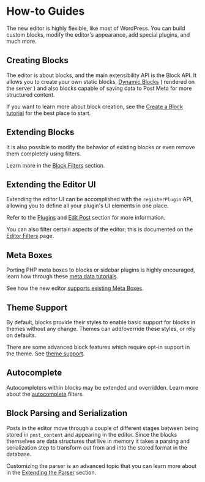 # How-to Guides

The new editor is highly flexible, like most of WordPress. You can build custom blocks, modify the editor's appearance, add special plugins, and much more.

## Creating Blocks

The editor is about blocks, and the main extensibility API is the Block API. It allows you to create your own static blocks, [Dynamic Blocks](/docs/how-to-guides/block-tutorial/creating-dynamic-blocks.md) ( rendered on the server ) and also blocks capable of saving data to Post Meta for more structured content.

If you want to learn more about block creation, see the [Create a Block tutorial](/docs/getting-started/tutorials/create-block/README.md) for the best place to start.

## Extending Blocks

It is also possible to modify the behavior of existing blocks or even remove them completely using filters.

Learn more in the [Block Filters](/docs/reference-guides/filters/block-filters.md) section.

## Extending the Editor UI

Extending the editor UI can be accomplished with the `registerPlugin` API, allowing you to define all your plugin's UI elements in one place.

Refer to the [Plugins](/packages/plugins/README.md) and [Edit Post](/packages/edit-post/README.md) section for more information.

You can also filter certain aspects of the editor; this is documented on the [Editor Filters](/docs/reference-guides/filters/editor-filters.md) page.

## Meta Boxes

Porting PHP meta boxes to blocks or sidebar plugins is highly encouraged, learn how through these [meta data tutorials](/docs/how-to-guides/metabox/README.md).

See how the new editor [supports existing Meta Boxes](/docs/reference-guides/backward-compatibility/meta-box.md).

## Theme Support

By default, blocks provide their styles to enable basic support for blocks in themes without any change. Themes can add/override these styles, or rely on defaults.

There are some advanced block features which require opt-in support in the theme. See [theme support](/docs/how-to-guides/theme-support.md).

## Autocomplete

Autocompleters within blocks may be extended and overridden. Learn more about the [autocomplete](/docs/reference-guides/filters/autocomplete-filters.md) filters.

## Block Parsing and Serialization

Posts in the editor move through a couple of different stages between being stored in `post_content` and appearing in the editor. Since the blocks themselves are data structures that live in memory it takes a parsing and serialization step to transform out from and into the stored format in the database.

Customizing the parser is an advanced topic that you can learn more about in the [Extending the Parser](/docs/reference-guides/filters/parser-filters.md) section.
